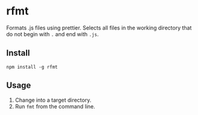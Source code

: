 # rfmt

Formats .js files using prettier. Selects all files in the working directory that do not begin with `.` and end with `.js`.

## Install

```
npm install -g rfmt
```

## Usage

1. Change into a target directory.
2. Run `fmt` from the command line.